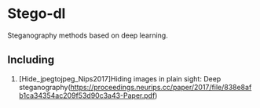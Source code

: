 # Stego-dl
Steganography methods based on deep learning.
## Including
1. [Hide_jpegtojpeg_Nips2017]Hiding images in plain sight: Deep steganography(https://proceedings.neurips.cc/paper/2017/file/838e8afb1ca34354ac209f53d90c3a43-Paper.pdf)
